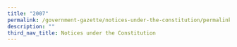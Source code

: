```yaml
---
title: "2007"
permalink: /government-gazette/notices-under-the-constitution/permalink/
description: ""
third_nav_title: Notices under the Constitution
---
```

